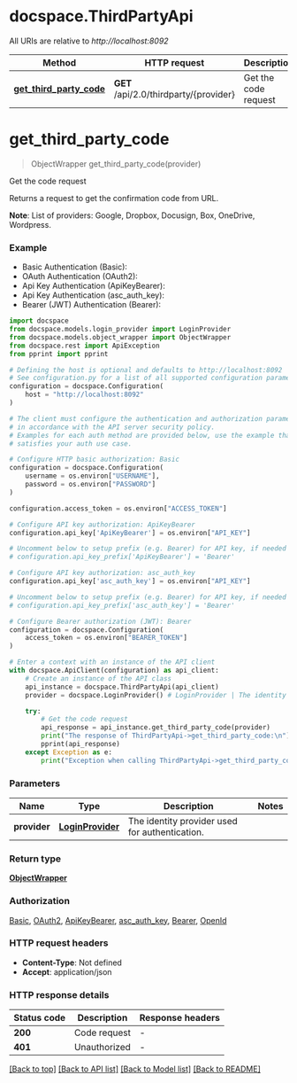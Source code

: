 # docspace.ThirdPartyApi

All URIs are relative to *http://localhost:8092*

Method | HTTP request | Description
------------- | ------------- | -------------
[**get_third_party_code**](ThirdPartyApi.md#get_third_party_code) | **GET** /api/2.0/thirdparty/{provider} | Get the code request


# **get_third_party_code**
> ObjectWrapper get_third_party_code(provider)

Get the code request

Returns a request to get the confirmation code from URL.

 **Note**: List of providers: Google, Dropbox, Docusign, Box, OneDrive, Wordpress.

### Example

* Basic Authentication (Basic):
* OAuth Authentication (OAuth2):
* Api Key Authentication (ApiKeyBearer):
* Api Key Authentication (asc_auth_key):
* Bearer (JWT) Authentication (Bearer):

```python
import docspace
from docspace.models.login_provider import LoginProvider
from docspace.models.object_wrapper import ObjectWrapper
from docspace.rest import ApiException
from pprint import pprint

# Defining the host is optional and defaults to http://localhost:8092
# See configuration.py for a list of all supported configuration parameters.
configuration = docspace.Configuration(
    host = "http://localhost:8092"
)

# The client must configure the authentication and authorization parameters
# in accordance with the API server security policy.
# Examples for each auth method are provided below, use the example that
# satisfies your auth use case.

# Configure HTTP basic authorization: Basic
configuration = docspace.Configuration(
    username = os.environ["USERNAME"],
    password = os.environ["PASSWORD"]
)

configuration.access_token = os.environ["ACCESS_TOKEN"]

# Configure API key authorization: ApiKeyBearer
configuration.api_key['ApiKeyBearer'] = os.environ["API_KEY"]

# Uncomment below to setup prefix (e.g. Bearer) for API key, if needed
# configuration.api_key_prefix['ApiKeyBearer'] = 'Bearer'

# Configure API key authorization: asc_auth_key
configuration.api_key['asc_auth_key'] = os.environ["API_KEY"]

# Uncomment below to setup prefix (e.g. Bearer) for API key, if needed
# configuration.api_key_prefix['asc_auth_key'] = 'Bearer'

# Configure Bearer authorization (JWT): Bearer
configuration = docspace.Configuration(
    access_token = os.environ["BEARER_TOKEN"]
)

# Enter a context with an instance of the API client
with docspace.ApiClient(configuration) as api_client:
    # Create an instance of the API class
    api_instance = docspace.ThirdPartyApi(api_client)
    provider = docspace.LoginProvider() # LoginProvider | The identity provider used for authentication.

    try:
        # Get the code request
        api_response = api_instance.get_third_party_code(provider)
        print("The response of ThirdPartyApi->get_third_party_code:\n")
        pprint(api_response)
    except Exception as e:
        print("Exception when calling ThirdPartyApi->get_third_party_code: %s\n" % e)
```



### Parameters


Name | Type | Description  | Notes
------------- | ------------- | ------------- | -------------
 **provider** | [**LoginProvider**](.md)| The identity provider used for authentication. | 

### Return type

[**ObjectWrapper**](ObjectWrapper.md)

### Authorization

[Basic](../README.md#Basic), [OAuth2](../README.md#OAuth2), [ApiKeyBearer](../README.md#ApiKeyBearer), [asc_auth_key](../README.md#asc_auth_key), [Bearer](../README.md#Bearer), [OpenId](../README.md#OpenId)

### HTTP request headers

 - **Content-Type**: Not defined
 - **Accept**: application/json

### HTTP response details

| Status code | Description | Response headers |
|-------------|-------------|------------------|
**200** | Code request |  -  |
**401** | Unauthorized |  -  |

[[Back to top]](#) [[Back to API list]](../README.md#documentation-for-api-endpoints) [[Back to Model list]](../README.md#documentation-for-models) [[Back to README]](../README.md)

